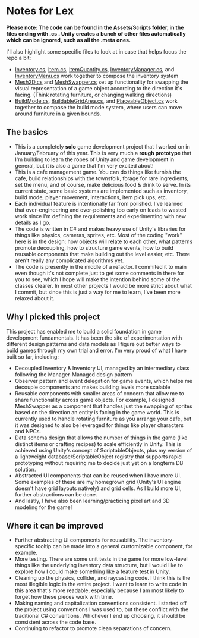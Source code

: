 # Notes for Lex

**Please note: The code can be found in the Assets/Scripts folder, in the files ending with .cs . Unity creates a bunch of other files automatically which can be ignored, such as all the .meta ones.**

I'll also highlight some specific files to look at in case that helps focus the repo a bit:

- [Inventory.cs](https://github.com/jamiekasulis/tavern2d/blob/main/Assets/Scripts/Inventory/Inventory.cs), [Item.cs](https://github.com/jamiekasulis/tavern2d/blob/main/Assets/Scripts/Item/Item.cs), [ItemQuantity.cs](https://github.com/jamiekasulis/tavern2d/blob/main/Assets/Scripts/Item/ItemQuantity.cs), [InventoryManager.cs](https://github.com/jamiekasulis/tavern2d/blob/main/Assets/Scripts/Inventory/InventoryManager.cs), and [InventoryMenu.cs](https://github.com/jamiekasulis/tavern2d/blob/main/Assets/Scripts/InventoryMenu/InventoryMenu.cs) work together to compose the inventory system
- [Mesh2D.cs](https://github.com/jamiekasulis/tavern2d/blob/main/Assets/Scripts/BuildMode/Mesh2D.cs) and [MeshSwapper.cs](https://github.com/jamiekasulis/tavern2d/blob/main/Assets/Scripts/BuildMode/MeshSwapper.cs) set up functionality for swapping the visual representation of a game object according to the direction it's facing. (Think rotating furniture, or changing walking directions)
- [BuildMode.cs](https://github.com/jamiekasulis/tavern2d/blob/main/Assets/Scripts/BuildMode/BuildMode.cs), [BuildableGridArea.cs](https://github.com/jamiekasulis/tavern2d/blob/main/Assets/Scripts/BuildMode/BuildableGridArea.cs), and [PlaceableObject.cs](https://github.com/jamiekasulis/tavern2d/blob/main/Assets/Scripts/BuildMode/PlaceableObject.cs) work together to compose the build mode system, where users can move around furniture in a given bounds.

## The basics
- This is a completely **solo** game development project that I worked on in January/February of this year. This is very much a **rough prototype** that I'm building to learn the ropes of Unity and game development in general, but it is also a game that I'm very excited about! 
- This is a cafe management game. You can do things like furnish the cafe, build relationships with the townsfolk, forage for rare ingredients, set the menu, and of course, make delicious food & drink to serve. In its current state, some basic systems are implemented such as inventory, build mode, player movement, interactions, item pick ups, etc.
- Each individual feature is intentionally far from polished. I've learned that over-engineering and over-polishing too early on leads to wasted work since I'm defining the requirements and experimenting with new details as I go.
- The code is written in C# and makes heavy use of Unity's libraries for things like physics, cameras, sprites, etc. Most of the coding "work" here is in the design: how objects will relate to each other, what patterns promote decoupling, how to structure game events, how to build reusable components that make building out the level easier, etc. There aren't really any complicated algorithms yet.
- The code is presently in the middle of a refactor. I commited it to main even though it's not complete just to get some comments in there for you to see, which I hope will make the intention behind some of the classes clearer. In most other projects I would be more strict about what I commit, but since this is just a way for me to learn, I've been more relaxed about it.

## Why I picked this project
This project has enabled me to build a solid foundation in game development fundamentals. It has been the site of experimentation with different design patterns and data models as I figure out better ways to build games through my own trial and error. I'm very proud of what I have built so far, including:
- Decoupled Inventory & Inventory UI, managed by an intermediary class following the Manager-Managed design pattern
- Observer pattern and event delegation for game events, which helps me decouple components and makes building levels more scalable
- Reusable components with smaller areas of concern that allow me to share functionality across game objects. For example, I designed MeshSwapper as a component that handles just the swapping of sprites based on the direction an entity is facing in the game world. This is currently used to handle rotating furniture as you arrange your cafe, but it was designed to also be leveraged for things like player characters and NPCs.
- Data schema design that allows the number of things in the game (like distinct items or crafting recipes) to scale efficiently in Unity. This is achieved using Unity's concept of ScriptableObjects, plus my version of a lightweight database/ScriptableObject registry that supports rapid prototyping without requiring me to decide just yet on a longterm DB solution.
- Abstracted UI components that can be reused when I have more UI. Some examples of these are my homegrown grid (Unity's UI engine doesn't have grid layouts natively) and grid cells. As I build more UI, further abstractions can be done.
- And lastly, I have also been learning/practicing pixel art and 3D modeling for the game!

## Where it can be improved
- Further abstracting UI components for reusability. The inventory-specific tooltip can be made into a general customizable component, for example.
- More testing. There are some unit tests in the game for more low-level things like the underlying inventory data structure, but I would like to explore how I could make something like a feature test in Unity.
- Cleaning up the physics, collider, and raycasting code. I think this is the most illegible logic in the entire project. I want to learn to write code in this area that's more readable, especially because I am most likely to forget how these pieces work with time.
- Making naming and capitalization conventions consistent. I started off the project using conventions I was used to, but these conflict with the traditional C# conventions. Whichever I end up choosing, it should be consistent across the code base.
- Continuing to refactor to promote clean separations of concern.


